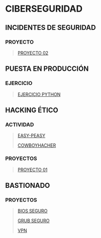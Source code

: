<!-- https://marcusrojaspacheco.github.io/CIBERSEGUIRDAD_22-23/EJERCICIO_COWBOYHACKER -->

# CIBERSEGURIDAD

## INCIDENTES DE SEGURIDAD
### PROYECTO

> [PROYECTO 02](./INCIDENTES%20DE%20SEGURIDAD/PROYECTOS/PRESENTACION/1.a.0.3_G2.html)

##  PUESTA EN PRODUCCIÓN
### EJERCICIO

> [EJERCICIO PYTHON](./EJERCICIOS_PYTHON.html)

## HACKING ÉTICO
### ACTIVIDAD

> [EASY-PEASY](./EJERCICIO_EASY-PEASY)
> 
> [COWBOYHACHER](./EJERCICIO_COWBOYHACKER)

### PROYECTOS

> [PROYECTO 01](./HACKING_ETICO/P.01_G2_HE.html)

## BASTIONADO
### PROYECTOS

> [BIOS SEGURO](./BASTIONADO/PROYECTOS/VISUAL/proyectos-BIOS/)
>
> [GRUB SEGURO](./BASTIONADO/PROYECTOS/VISUAL/proyectos-GRUB/)
>
> [VPN](./BASTIONADO/PROYECTOS/VISUAL/VPN%20WIREGUARD/)

[def]: https://img.shields.io/badge/GitHub-View_on_GitHub-blue?logo=GitHub
